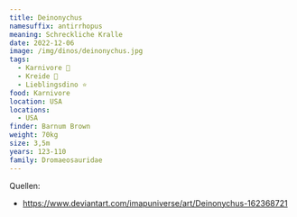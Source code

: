```yaml
---
title: Deinonychus
namesuffix: antirrhopus
meaning: Schreckliche Kralle
date: 2022-12-06
image: /img/dinos/deinonychus.jpg
tags:
  - Karnivore 🥩
  - Kreide 🦴
  - Lieblingsdino ⭐
food: Karnivore
location: USA
locations:
  - USA
finder: Barnum Brown
weight: 70kg
size: 3,5m
years: 123-110
family: Dromaeosauridae
---
```

Q﻿uellen:

* <https://www.deviantart.com/imapuniverse/art/Deinonychus-162368721>
